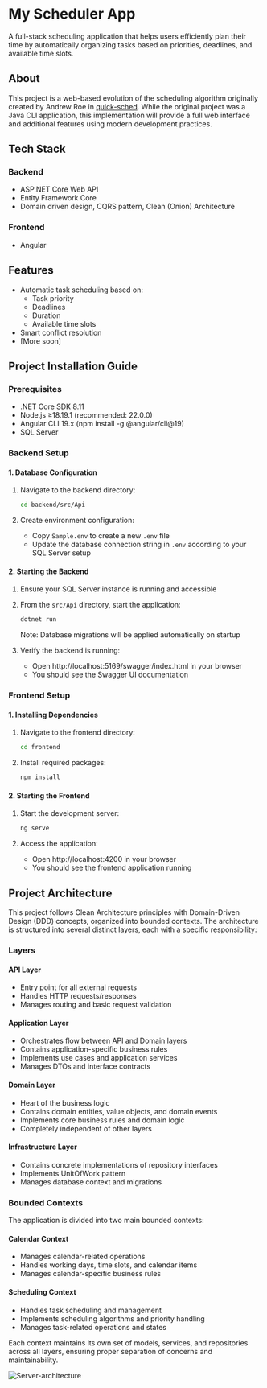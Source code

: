 # My Scheduler App
A full-stack scheduling application that helps users efficiently plan their time by automatically organizing tasks based on priorities, deadlines, and available time slots.

## About

This project is a web-based evolution of the scheduling algorithm originally created by Andrew Roe in [quick-sched](https://github.com/AndrewRoe34/quick-sched). While the original project was a Java CLI application, this implementation will provide a full web interface and additional features using modern development practices.

## Tech Stack

### Backend
- ASP.NET Core Web API
- Entity Framework Core
- Domain driven design, CQRS pattern, Clean (Onion) Architecture

### Frontend
- Angular

## Features

- Automatic task scheduling based on:
  - Task priority
  - Deadlines
  - Duration
  - Available time slots
- Smart conflict resolution
- [More soon]

## Project Installation Guide

### Prerequisites
- .NET Core SDK 8.11
- Node.js ≥18.19.1 (recommended: 22.0.0)
- Angular CLI 19.x (npm install -g @angular/cli@19)
- SQL Server

### Backend Setup

#### 1. Database Configuration
1. Navigate to the backend directory:
   ```bash
   cd backend/src/Api
   ```

2. Create environment configuration:
   - Copy `Sample.env` to create a new `.env` file
   - Update the database connection string in `.env` according to your SQL Server setup

#### 2. Starting the Backend
1. Ensure your SQL Server instance is running and accessible

2. From the `src/Api` directory, start the application:
   ```bash
   dotnet run
   ```
   Note: Database migrations will be applied automatically on startup

3. Verify the backend is running:
   - Open http://localhost:5169/swagger/index.html in your browser
   - You should see the Swagger UI documentation

### Frontend Setup

#### 1. Installing Dependencies
1. Navigate to the frontend directory:
   ```bash
   cd frontend
   ```

2. Install required packages:
   ```bash
   npm install
   ```

#### 2. Starting the Frontend
1. Start the development server:
   ```bash
   ng serve
   ```

2. Access the application:
   - Open http://localhost:4200 in your browser
   - You should see the frontend application running


## Project Architecture

This project follows Clean Architecture principles with Domain-Driven Design (DDD) concepts, organized into bounded contexts. The architecture is structured into several distinct layers, each with a specific responsibility:

### Layers

#### API Layer
- Entry point for all external requests
- Handles HTTP requests/responses
- Manages routing and basic request validation

#### Application Layer
- Orchestrates flow between API and Domain layers
- Contains application-specific business rules
- Implements use cases and application services
- Manages DTOs and interface contracts

#### Domain Layer
- Heart of the business logic
- Contains domain entities, value objects, and domain events
- Implements core business rules and domain logic
- Completely independent of other layers

#### Infrastructure Layer
- Contains concrete implementations of repository interfaces
- Implements UnitOfWork pattern
- Manages database context and migrations

### Bounded Contexts

The application is divided into two main bounded contexts:

#### Calendar Context
- Manages calendar-related operations
- Handles working days, time slots, and calendar items
- Manages calendar-specific business rules

#### Scheduling Context
- Handles task scheduling and management
- Implements scheduling algorithms and priority handling
- Manages task-related operations and states

Each context maintains its own set of models, services, and repositories across all layers, ensuring proper separation of concerns and maintainability.

![Server-architecture](https://github.com/user-attachments/assets/7fb3f142-351a-4189-b457-e0474d59c4af)
